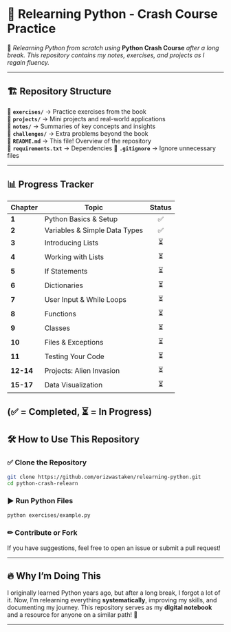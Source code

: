 # 🚀 **Relearning Python - Crash Course Practice**  

📌 *Relearning Python from scratch using* **Python Crash Course** *after a long break. This repository contains my notes, exercises, and projects as I regain fluency.*  

---

## 🏗 **Repository Structure**  

📂 **`exercises/`** → Practice exercises from the book  
📂 **`projects/`** → Mini projects and real-world applications  
📂 **`notes/`** → Summaries of key concepts and insights  
📂 **`challenges/`** → Extra problems beyond the book  
📄 **`README.md`** → This file! Overview of the repository  
📄 **`requirements.txt`** → Dependencies
📄 **`.gitignore`** → Ignore unnecessary files

---

## 📊 **Progress Tracker**  

| Chapter | Topic | Status |
|---------|-----------------------------------|:------:|
| **1** | Python Basics & Setup | ✅ |
| **2** | Variables & Simple Data Types | ✅ |
| **3** | Introducing Lists | ⏳ |
| **4** | Working with Lists | ⏳ |
| **5** | If Statements | ⏳ |
| **6** | Dictionaries | ⏳ |
| **7** | User Input & While Loops | ⏳ |
| **8** | Functions | ⏳ |
| **9** | Classes | ⏳ |
| **10** | Files & Exceptions | ⏳ |
| **11** | Testing Your Code | ⏳ |
| **12-14** | Projects: Alien Invasion | ⏳ |
| **15-17** | Data Visualization | ⏳ |

(✅ = Completed, ⏳ = In Progress)
---

## 🛠 **How to Use This Repository**  

### ✅ Clone the Repository  
```bash
git clone https://github.com/orizwastaken/relearning-python.git
cd python-crash-relearn
```

### ▶ Run Python Files  
```bash
python exercises/example.py
```

### ✏ Contribute or Fork  
If you have suggestions, feel free to open an issue or submit a pull request!  

---

## 🔥 **Why I’m Doing This**  

I originally learned Python years ago, but after a long break, I forgot a lot of it. Now, I’m relearning everything **systematically**, improving my skills, and documenting my journey. This repository serves as my **digital notebook** and a resource for anyone on a similar path! 🚀  

---
